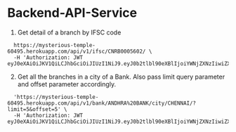 # Backend-API-Service


1. Get detail of a branch by IFSC code
```curl -X GET \
  https://mysterious-temple-60495.herokuapp.com/api/v1/ifsc/CNRB0005602/ \
  -H 'Authorization: JWT eyJ0eXAiOiJKV1QiLCJhbGciOiJIUzI1NiJ9.eyJ0b2tlbl90eXBlIjoiYWNjZXNzIiwiZXhwIjoxNTcxNDE0NjIyLCJqdGkiOiIwNjFlMjFhNTI4YTM0ZmQ3ODcyMmE3MmNjNzNmN2U0ZSIsInVzZXJfaWQiOjZ9.O_43N1YYFO1dF0IHg4NThJZBtGj0TMxQqrPLWoWilCg'
```

2. Get all the branches in a city of a Bank. Also pass limit query parameter and offset parameter accordingly.
```curl -X GET \
  'https://mysterious-temple-60495.herokuapp.com/api/v1/bank/ANDHRA%20BANK/city/CHENNAI/?limit=5&offset=5' \
  -H 'Authorization: JWT eyJ0eXAiOiJKV1QiLCJhbGciOiJIUzI1NiJ9.eyJ0b2tlbl90eXBlIjoiYWNjZXNzIiwiZXhwIjoxNTcxNDE0NjIyLCJqdGkiOiIwNjFlMjFhNTI4YTM0ZmQ3ODcyMmE3MmNjNzNmN2U0ZSIsInVzZXJfaWQiOjZ9.O_43N1YYFO1dF0IHg4NThJZBtGj0TMxQqrPLWoWilCg'
```